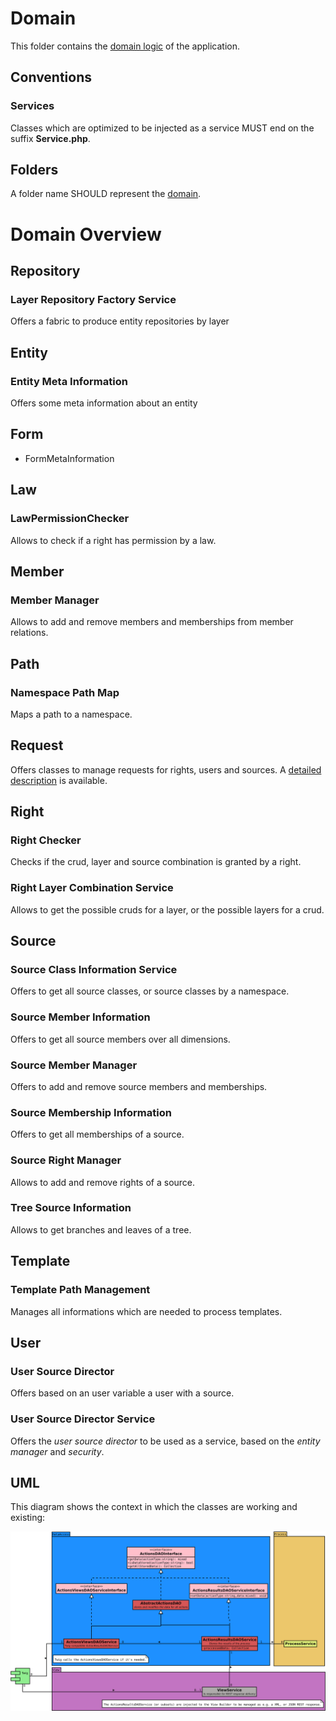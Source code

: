 # Domain
This folder contains the [domain logic](https://en.wikipedia.org/wiki/Business_logic) of the application.

## Conventions
### Services
Classes which are optimized to be injected as a service MUST end on the suffix **Service.php**.
## Folders
A folder name SHOULD represent the [domain](https://de.wikipedia.org/wiki/Domain-driven_Design).

# Domain Overview

## Repository
### Layer Repository Factory Service
Offers a fabric to produce entity repositories by layer
## Entity
### Entity Meta Information ###
Offers some meta information about an entity

## Form
- FormMetaInformation

## Law
### LawPermissionChecker ###
Allows to check if a right has permission by a law.

## Member
### Member Manager ###
Allows to add and remove members and memberships from member relations.

## Path

### Namespace Path Map ###
Maps a path to a namespace.

## Request

Offers classes to manage requests for rights, users and sources. A [detailed description](./Request/README.md) is available.
## Right
### Right Checker ###
Checks if the crud, layer and source combination is granted by a right.
### Right Layer Combination Service ###
Allows to get the possible cruds for a layer, or the possible layers for a crud.
## Source
### Source Class Information Service ###
Offers to get all source classes, or source classes by a namespace.
### Source Member Information ###
Offers to get all source members over all dimensions.
### Source Member Manager
Offers to add and remove source members and memberships.
### Source Membership Information
Offers to get all memberships of a source.
### Source Right Manager
Allows to add and remove rights of a source.
### Tree Source Information
Allows to get branches and leaves of a tree.
## Template
### Template Path Management
Manages all informations which are needed to process templates.
## User
### User Source Director
Offers based on an user variable a user with a source.
### User Source Director Service
Offers the _user source director_ to be used as a service, based on the _entity manager_ and _security_.

## UML
This diagram shows the context in which the classes are working and existing:

![Context Class UML Diagram](.meta/context-class-uml.svg)

